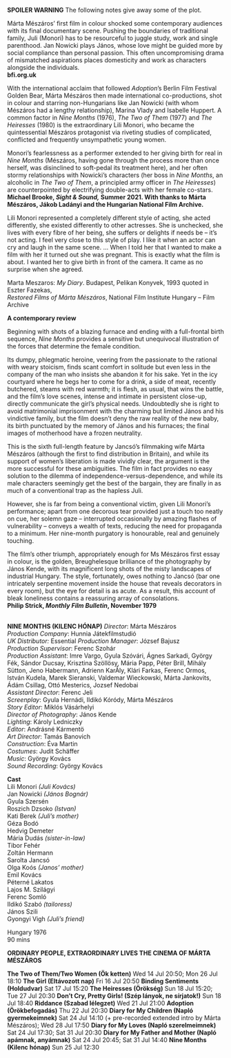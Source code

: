 
**SPOILER WARNING** The following notes give away some of the plot.

Márta Mészáros’ first film in colour shocked some contemporary audiences with its final documentary scene. Pushing the boundaries of traditional family, Juli (Monori) has to be resourceful to juggle study, work and single parenthood. Jan Nowicki plays János, whose love might be guided more by social compliance than personal passion. This often uncompromising drama of mismatched aspirations places domesticity and work as characters alongside the individuals.<br>
**bfi.org.uk**

With the international acclaim that followed _Adoption_’s Berlin Film Festival Golden Bear, Márta Mészáros then made international co-productions, shot in colour and starring non-Hungarians like Jan Nowicki (with whom Mészáros had a lengthy relationship), Marina Vlady and Isabelle Huppert. A common factor in _Nine Months_ (1976), _The Two of Them_ (1977) and _The Heiresses_ (1980) is the extraordinary Lili Monori, who became the quintessential Mészáros protagonist via riveting studies of complicated, conflicted and frequently unsympathetic young women.

Monori’s fearlessness as a performer extended to her giving birth for real in _Nine Months_ (Mészáros, having gone through the process more than once herself, was disinclined to soft-pedal its treatment here), and her often stormy relationships with Nowicki’s characters (her boss in _Nine Months_, an alcoholic in _The Two of Them_, a principled army officer in _The Heiresses_) are counterpointed by electrifying double-acts with her female co-stars.<br>
**Michael Brooke, _Sight & Sound,_ Summer 2021. With thanks to Márta Mészáros, Jákob Ladányi and the Hungarian National Film Archive.**

Lili Monori represented a completely different style of acting, she acted differently, she existed differently to other actresses. She is unchecked, she lives with every fibre of her being, she suffers or delights if needs be – it’s not acting. I feel very close to this style of play. I like it when an actor can cry and laugh in the same scene. … When I told her that I wanted to make a film with her it turned out she was pregnant. This is exactly what the film is about. I wanted her to give birth in front of the camera. It came as no surprise when she agreed.

Marta Meszaros: _My Diary_. Budapest, Pelikan Konyvek, 1993 quoted in Eszter Fazekas,  
_Restored Films of Márta Mészáros_, National Film Institute Hungary – Film Archive

**A contemporary review**

Beginning with shots of a blazing furnace and ending with a full-frontal birth sequence, _Nine Months_ provides a sensitive but unequivocal illustration of the forces that determine the female condition.

Its dumpy, phlegmatic heroine, veering from the passionate to the rational with weary stoicism, finds scant comfort in solitude but even less in the company of the man who insists she abandon it for his sake. Yet in the icy courtyard where he begs her to come for a drink, a side of meat, recently butchered, steams with red warmth; it is flesh, as usual, that wins the battle, and the film’s love scenes, intense and intimate in persistent close-up, directly communicate the girl’s physical needs. Undoubtedly she is right to avoid matrimonial imprisonment with the charming but limited János and his vindictive family, but the film doesn’t deny the raw reality of the new baby, its birth punctuated by the memory of János and his furnaces; the final images of motherhood have a frozen neutrality.

This is the sixth full-length feature by Jancsó’s filmmaking wife Márta Mészáros (although the first to find distribution in Britain), and while its support of women’s liberation is made vividly clear, the argument is the more successful for these ambiguities. The film in fact provides no easy solution to the dilemma of independence-versus-dependence, and while its male characters seemingly get the best of the bargain, they are finally in as much of a conventional trap as the hapless Juli.

However, she is far from being a conventional victim, given Lili Monori’s performance; apart from one decorous tear provided just a touch too neatly on cue, her solemn gaze – interrupted occasionally by amazing flashes of vulnerability – conveys a wealth of texts, reducing the need for propaganda to a minimum. Her nine-month purgatory is honourable, real and genuinely touching.

The film’s other triumph, appropriately enough for Ms Mészáros first essay in colour, is the golden, Breughelesque brilliance of the photography by János Kende, with its magnificent long shots of the misty landscapes of industrial Hungary. The style, fortunately, owes nothing to Jancsó (bar one intricately serpentine movement inside the house that reveals decorators in every room), but the eye for detail is as acute. As a result, this account of bleak loneliness contains a reassuring array of consolations.<br>
**Philip Strick, _Monthly Film Bulletin_, November 1979**<br>
<br>

**NINE MONTHS (KILENC HÓNAP)**
_Director_: Márta Mészáros  
_Production Company_: Hunnia Játekfilmstudió  
_UK Distributor:_ Essential
_Production Manager_: József Bajusz  
_Production Supervisor_: Ferenc Szohár  
_Production Assistant_: Imre Vargo, Gyula Szóvári, Ágnes Sarkadi, György Fék, Sándor Ducsay, Krisztina Szöllösy, Mária Papp, Péter Brill, Mihály Sütton, Jeno Habermann, Adrienn KarÅly, Klári Farkas, Ferenc Ormos, István Kudela, Marek Sieranski, Valdemar Wieckowski, Márta Jankovits,
Ádám Csillag, Ottó Mesterics, Jozsef Nedobai  
_Assistant Director_: Ferenc Jeli  
_Screenplay_: Gyula Hernádi, Ildikó Kóródy, Márta Mészáros  
_Story Editor_: Miklós Vásárhelyi  
_Director of Photography_: János Kende  
_Lighting_: Károly Ledniczky  
_Editor_: Andrásné Kármentö  
_Art Director_: Tamás Banovich  
_Construction_: Éva Martin  
_Costumes_: Judit Schäffer  
_Music_: György Kovács  
_Sound Recording_: György Kovács

**Cast**  
Lili Monori _(Juli Kovács)_  
Jan Nowicki _(János Bognár)_  
Gyula Szersén  
Roszich Dzsoko _(Istvan)_  
Kati Berek _(Juli’s mother)_  
Géza Bodó  
Hedvig Demeter  
Mária Dudás _(sister-in-law)_  
Tibor Fehér  
Zoltán Hermann  
Sarolta Jancsó  
Olga Koós _(Janos’ mother)_  
Emil Kovács  
Péterné Lakatos  
Lajos M. Szilágyi  
Ferenc Somló  
Ildikó Szabó _(tailoress)_  
János Szili  
Gyongyi Vigh _(Juli’s friend)_

Hungary 1976<br>
 90 mins<br>

**ORDINARY PEOPLE, EXTRAORDINARY LIVES THE CINEMA OF MÁRTA MÉSZÁROS**

**The Two of Them/Two Women (Ök ketten)**
Wed 14 Jul 20:50; Mon 26 Jul 18:10
**The Girl (Eltávozott nap)** 
Fri 16 Jul 20:50
**Binding Sentiments (Holdudvar)** 
Sat 17 Jul 15:20
**The Heiresses (Örökség)**
Sun 18 Jul 15:20; Tue 27 Jul 20:30
**Don’t Cry, Pretty Girls! (Szép lányok, ne sírjatok!)**
Sun 18 Jul 18:40
**Riddance (Szabad lélegzet)** 
Wed 21 Jul 21:00
**Adoption (Örökbefogadás)** 
Thu 22 Jul 20:30
**Diary for My Children (Napló gyermekeimnek)**
Sat 24 Jul 14:10 (+ pre-recorded extended intro by Márta Mészáros); Wed 28 Jul 17:50
**Diary for My Loves (Napló szerelmeimnek)**
Sat 24 Jul 17:30; Sat 31 Jul 20:30
**Diary for My Father and Mother (Napló apámnak, anyámnak)**
Sat 24 Jul 20:45; Sat 31 Jul 14:40
**Nine Months (Kilenc hónap)** 
Sun 25 Jul 12:30
<!--stackedit_data:
eyJoaXN0b3J5IjpbMzUxNTU0NzM1LDE0MDkzODkzMTYsLTEyNj
E3ODY4XX0=
-->